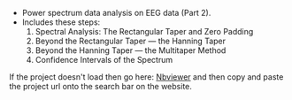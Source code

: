 
- Power spectrum data analysis on EEG data (Part 2). 
- Includes these steps:
  1. Spectral Analysis: The Rectangular Taper and Zero Padding
  2. Beyond the Rectangular Taper — the Hanning Taper
  3. Beyond the Hanning Taper — the Multitaper Method
  4. Confidence Intervals of the Spectrum
 
If the project doesn't load then go here: [Nbviewer](https://nbviewer.jupyter.org/) and then copy and paste the project url onto the search bar on the website.
